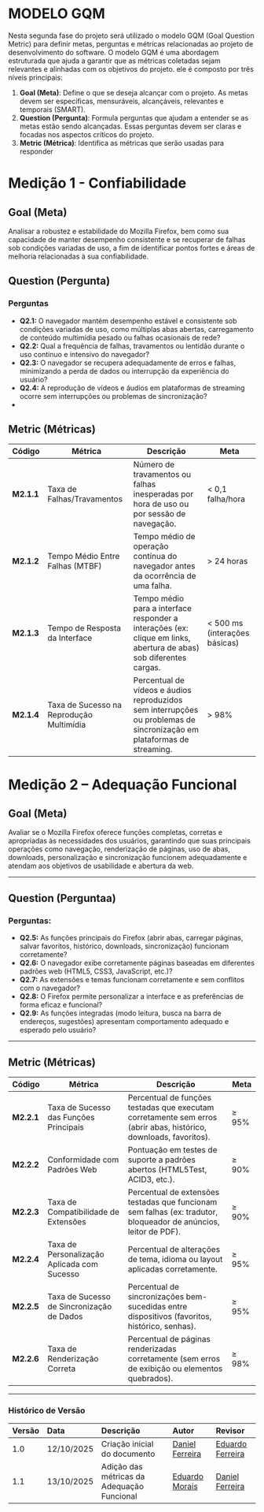 # MODELO GQM 

Nesta segunda fase do projeto será utilizado o modelo GQM (Goal Question Metric) para definir metas, perguntas e métricas relacionadas ao projeto de desenvolvimento do software. O modelo GQM é uma abordagem estruturada que ajuda a garantir que as métricas coletadas sejam relevantes e alinhadas com os objetivos do projeto. ele é composto por três níveis principais:

1. **Goal (Meta)**: Define o que se deseja alcançar com o projeto. As metas devem ser específicas, mensuráveis, alcançáveis, relevantes e temporais (SMART).
2. **Question (Pergunta)**: Formula perguntas que ajudam a entender se as metas estão sendo alcançadas. Essas perguntas devem ser claras e focadas nos aspectos críticos do projeto.
3. **Metric (Métrica)**: Identifica as métricas que serão usadas para responder

# **Medição 1 - Confiabilidade**

## Goal (Meta)

Analisar a robustez e estabilidade do Mozilla Firefox, bem como sua capacidade de manter desempenho consistente e se recuperar de falhas sob condições variadas de uso, a fim de identificar pontos fortes e áreas de melhoria relacionadas à sua confiabilidade.

## Question (Pergunta)

### Perguntas

- **Q2.1:** O navegador mantém desempenho estável e consistente sob condições variadas de uso, como múltiplas abas abertas, carregamento de conteúdo multimídia pesado ou falhas ocasionais de rede?
- **Q2.2:** Qual a frequência de falhas, travamentos ou lentidão durante o uso contínuo e intensivo do navegador?
- **Q2.3:** O navegador se recupera adequadamente de erros e falhas, minimizando a perda de dados ou interrupção da experiência do usuário?
- **Q2.4:** A reprodução de vídeos e áudios em plataformas de streaming ocorre sem interrupções ou problemas de sincronização?
- 

## Metric (Métricas)

| Código    | Métrica                                         | Descrição                                                                                                         | Meta                      |
|-----------|-------------------------------------------------|-------------------------------------------------------------------------------------------------------------------|---------------------------|
| **M2.1.1** | Taxa de Falhas/Travamentos                     | Número de travamentos ou falhas inesperadas por hora de uso ou por sessão de navegação.                           | < 0,1 falha/hora          |
| **M2.1.2** | Tempo Médio Entre Falhas (MTBF)                 | Tempo médio de operação contínua do navegador antes da ocorrência de uma falha.                                   | > 24 horas                |
| **M2.1.3** | Tempo de Resposta da Interface                  | Tempo médio para a interface responder a interações (ex: clique em links, abertura de abas) sob diferentes cargas.| < 500 ms (interações básicas) |
| **M2.1.4** | Taxa de Sucesso na Reprodução Multimídia        | Percentual de vídeos e áudios reproduzidos sem interrupções ou problemas de sincronização em plataformas de streaming.| > 98%                     |

# **Medição 2 – Adequação Funcional**

## Goal (Meta)

Avaliar se o Mozilla Firefox oferece funções completas, corretas e apropriadas às necessidades dos usuários, garantindo que suas principais operações como navegação, renderização de páginas, uso de abas, downloads, personalização e sincronização funcionem adequadamente e atendam aos objetivos de usabilidade e abertura da web.

---

## Question (Perguntaa)
### Perguntas:

- **Q2.5:** As funções principais do Firefox (abrir abas, carregar páginas, salvar favoritos, histórico, downloads, sincronização) funcionam corretamente?  
- **Q2.6:** O navegador exibe corretamente páginas baseadas em diferentes padrões web (HTML5, CSS3, JavaScript, etc.)?  
- **Q2.7:** As extensões e temas funcionam corretamente e sem conflitos com o navegador?  
- **Q2.8:** O Firefox permite personalizar a interface e as preferências de forma eficaz e funcional?  
- **Q2.9:** As funções integradas (modo leitura, busca na barra de endereços, sugestões) apresentam comportamento adequado e esperado pelo usuário?

---

## Metric (Métricas)

| **Código** | **Métrica** | **Descrição** | **Meta** |
|-------------|-------------|----------------|-----------|
| **M2.2.1** | Taxa de Sucesso das Funções Principais | Percentual de funções testadas que executam corretamente sem erros (abrir abas, histórico, downloads, favoritos). | ≥ 95% |
| **M2.2.2** | Conformidade com Padrões Web | Pontuação em testes de suporte a padrões abertos (HTML5Test, ACID3, etc.). | ≥ 90% |
| **M2.2.3** | Taxa de Compatibilidade de Extensões | Percentual de extensões testadas que funcionam sem falhas (ex: tradutor, bloqueador de anúncios, leitor de PDF). | ≥ 90% |
| **M2.2.4** | Taxa de Personalização Aplicada com Sucesso | Percentual de alterações de tema, idioma ou layout aplicadas corretamente. | ≥ 95% |
| **M2.2.5** | Taxa de Sucesso de Sincronização de Dados | Percentual de sincronizações bem-sucedidas entre dispositivos (favoritos, histórico, senhas). | ≥ 95% |
| **M2.2.6** | Taxa de Renderização Correta | Percentual de páginas renderizadas corretamente (sem erros de exibição ou elementos quebrados). | ≥ 98% |

---

### **Histórico de Versão**

| Versão | Data       | Descrição                                         | Autor          | Revisor          |
| :----- | :--------- | :------------------------------------------------ | :------------- | :--------------- |
| 1.0    | 12/10/2025 | Criação inicial do documento                      | [Daniel Ferreira](https://github.com/Mach1r0)   | [Eduardo Ferreira](https://github.com/eduardoferre) |
| 1.1    | 13/10/2025 | Adição das métricas da Adequação Funcional        | [Eduardo Morais](https://github.com/Edumorais08)| [Daniel Ferreira](https://github.com/Mach1r0) |